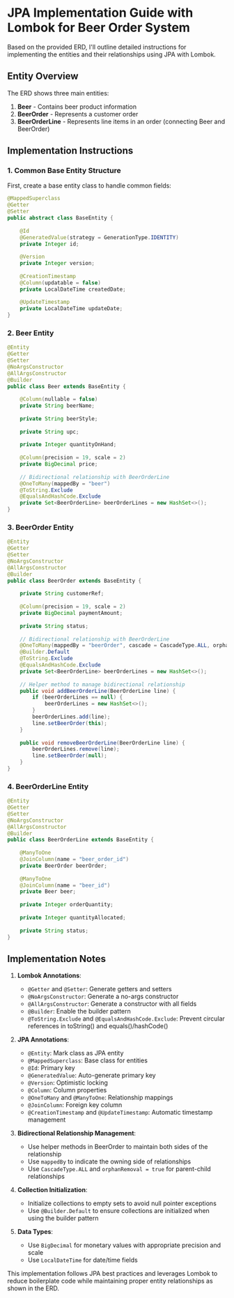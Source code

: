 
# JPA Implementation Guide with Lombok for Beer Order System

Based on the provided ERD, I'll outline detailed instructions for implementing the entities and their relationships using JPA with Lombok.

## Entity Overview

The ERD shows three main entities:
1. **Beer** - Contains beer product information
2. **BeerOrder** - Represents a customer order
3. **BeerOrderLine** - Represents line items in an order (connecting Beer and BeerOrder)

## Implementation Instructions

### 1. Common Base Entity Structure

First, create a base entity class to handle common fields:

```java
@MappedSuperclass
@Getter
@Setter
public abstract class BaseEntity {
    
    @Id
    @GeneratedValue(strategy = GenerationType.IDENTITY)
    private Integer id;
    
    @Version
    private Integer version;
    
    @CreationTimestamp
    @Column(updatable = false)
    private LocalDateTime createdDate;
    
    @UpdateTimestamp
    private LocalDateTime updateDate;
}
```

### 2. Beer Entity

```java
@Entity
@Getter
@Setter
@NoArgsConstructor
@AllArgsConstructor
@Builder
public class Beer extends BaseEntity {
    
    @Column(nullable = false)
    private String beerName;
    
    private String beerStyle;
    
    private String upc;
    
    private Integer quantityOnHand;
    
    @Column(precision = 19, scale = 2)
    private BigDecimal price;
    
    // Bidirectional relationship with BeerOrderLine
    @OneToMany(mappedBy = "beer")
    @ToString.Exclude
    @EqualsAndHashCode.Exclude
    private Set<BeerOrderLine> beerOrderLines = new HashSet<>();
}
```

### 3. BeerOrder Entity

```java
@Entity
@Getter
@Setter
@NoArgsConstructor
@AllArgsConstructor
@Builder
public class BeerOrder extends BaseEntity {
    
    private String customerRef;
    
    @Column(precision = 19, scale = 2)
    private BigDecimal paymentAmount;
    
    private String status;
    
    // Bidirectional relationship with BeerOrderLine
    @OneToMany(mappedBy = "beerOrder", cascade = CascadeType.ALL, orphanRemoval = true)
    @Builder.Default
    @ToString.Exclude
    @EqualsAndHashCode.Exclude
    private Set<BeerOrderLine> beerOrderLines = new HashSet<>();
    
    // Helper method to manage bidirectional relationship
    public void addBeerOrderLine(BeerOrderLine line) {
        if (beerOrderLines == null) {
            beerOrderLines = new HashSet<>();
        }
        beerOrderLines.add(line);
        line.setBeerOrder(this);
    }
    
    public void removeBeerOrderLine(BeerOrderLine line) {
        beerOrderLines.remove(line);
        line.setBeerOrder(null);
    }
}
```

### 4. BeerOrderLine Entity

```java
@Entity
@Getter
@Setter
@NoArgsConstructor
@AllArgsConstructor
@Builder
public class BeerOrderLine extends BaseEntity {
    
    @ManyToOne
    @JoinColumn(name = "beer_order_id")
    private BeerOrder beerOrder;
    
    @ManyToOne
    @JoinColumn(name = "beer_id")
    private Beer beer;
    
    private Integer orderQuantity;
    
    private Integer quantityAllocated;
    
    private String status;
}
```

## Implementation Notes

1. **Lombok Annotations**:
    - `@Getter` and `@Setter`: Generate getters and setters
    - `@NoArgsConstructor`: Generate a no-args constructor
    - `@AllArgsConstructor`: Generate a constructor with all fields
    - `@Builder`: Enable the builder pattern
    - `@ToString.Exclude` and `@EqualsAndHashCode.Exclude`: Prevent circular references in toString() and equals()/hashCode()

2. **JPA Annotations**:
    - `@Entity`: Mark class as JPA entity
    - `@MappedSuperclass`: Base class for entities
    - `@Id`: Primary key
    - `@GeneratedValue`: Auto-generate primary key
    - `@Version`: Optimistic locking
    - `@Column`: Column properties
    - `@OneToMany` and `@ManyToOne`: Relationship mappings
    - `@JoinColumn`: Foreign key column
    - `@CreationTimestamp` and `@UpdateTimestamp`: Automatic timestamp management

3. **Bidirectional Relationship Management**:
    - Use helper methods in BeerOrder to maintain both sides of the relationship
    - Use `mappedBy` to indicate the owning side of relationships
    - Use `CascadeType.ALL` and `orphanRemoval = true` for parent-child relationships

4. **Collection Initialization**:
    - Initialize collections to empty sets to avoid null pointer exceptions
    - Use `@Builder.Default` to ensure collections are initialized when using the builder pattern

5. **Data Types**:
    - Use `BigDecimal` for monetary values with appropriate precision and scale
    - Use `LocalDateTime` for date/time fields

This implementation follows JPA best practices and leverages Lombok to reduce boilerplate code while maintaining proper entity relationships as shown in the ERD.